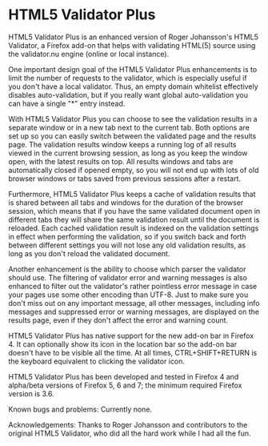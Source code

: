 # HTML5 Validator Plus

HTML5 Validator Plus is an enhanced version of Roger Johansson's HTML5 Validator, a Firefox add-on that helps with validating HTML(5) source using the validator.nu engine (online or local instance).

One important design goal of the HTML5 Validator Plus enhancements is to limit the number of requests to the validator, which is especially useful if you don't have a local validator. Thus, an empty domain whitelist effectively disables auto-validation, but if you really want global auto-validation you can have a single "*" entry instead.

With HTML5 Validator Plus you can choose to see the validation results in a separate window or in a new tab next to the current tab. Both options are set up so you can easily switch between the validated page and the results page. The validation results window keeps a running log of all results viewed in the current browsing session, as long as you keep the window open, with the latest results on top. All results windows and tabs are automatically closed if opened empty, so you will not end up with lots of old browser windows or tabs saved from previous sessions after a restart.

Furthermore, HTML5 Validator Plus keeps a cache of validation results that is shared between all tabs and windows for the duration of the browser session, which means that if you have the same validated document open in different tabs they will share the same validation result until the document is reloaded. Each cached validation result is indexed on the validation settings in effect when performing the validation, so if you switch back and forth between different settings you will not lose any old validation results, as long as you don't reload the validated document.

Another enhancement is the ability to choose which parser the validator should use. The filtering of validator error and warning messages is also enhanced to filter out the validator's rather pointless error message in case your pages use some other encoding than UTF-8. Just to make sure you don't miss out on any important message, all other messages, including info messages and suppressed error or warning messages, are displayed on the results page, even if they don't affect the error and warning count.

HTML5 Validator Plus has native support for the new add-on bar in Firefox 4. It can optionally show its icon in the location bar so the add-on bar doesn't have to be visible all the time. At all times, CTRL+SHIFT+RETURN is the keyboard equivalent to clicking the validator icon.

HTML5 Validator Plus has been developed and tested in Firefox 4 and alpha/beta versions of Firefox 5, 6 and 7; the minimum required Firefox version is 3.6.

Known bugs and problems: Currently none.

Acknowledgements: Thanks to Roger Johansson and contributors to the original HTML5 Validator, who did all the hard work while I had all the fun.
